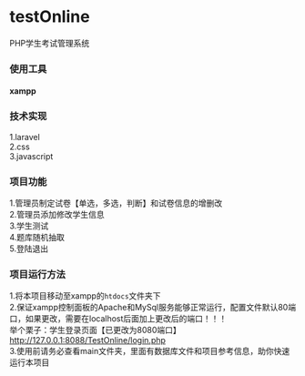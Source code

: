 # testOnline
PHP学生考试管理系统

### 使用工具
#### xampp

### 技术实现
1.laravel    
2.css    
3.javascript

### 项目功能
1.管理员制定试卷【单选，多选，判断】和试卷信息的增删改    
2.管理员添加修改学生信息   
3.学生测试    
4.题库随机抽取        
5.登陆退出    

### 项目运行方法
1.将本项目移动至xampp的`htdocs`文件夹下   
2.保证xampp控制面板的Apache和MySql服务能够正常运行，配置文件默认80端口，如果更改，需要在localhost后面加上更改后的端口！！！    
举个栗子：学生登录页面【已更改为8080端口】http://127.0.0.1:8088/TestOnline/login.php   
3.使用前请务必查看main文件夹，里面有数据库文件和项目参考信息，助你快速运行本项目   



